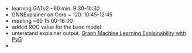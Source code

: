 - learning GATv2 ~60 min. 9:30-10:30
- GNNExplainer on Cora ~ 120. 10:45-12:45
- meeting ~60 15:00-16:00
- added ROC value for the base model
- unterstand explainer output. [Graph Machine Learning Explainability with PyG](https://medium.com/@pytorch_geometric/graph-machine-learning-explainability-with-pyg-ff13cffc23c2)
- 